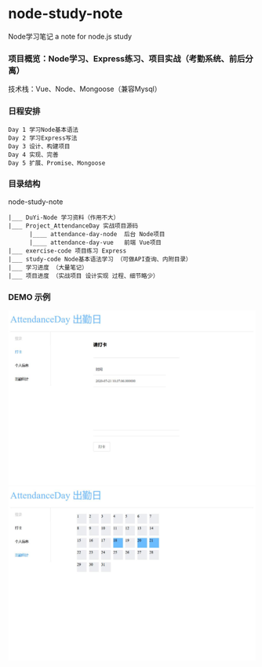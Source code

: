# node-study-note
Node学习笔记
a note for node.js study

### 项目概览：Node学习、Express练习、项目实战（考勤系统、前后分离）
技术栈：Vue、Node、Mongoose（兼容Mysql）
### 日程安排
    Day 1 学习Node基本语法
    Day 2 学习Express写法
    Day 3 设计、构建项目
    Day 4 实现、完善
    Day 5 扩展、Promise、Mongoose

### 目录结构

node-study-note 

    |___ DuYi-Node 学习资料（作用不大）
    |___ Project_AttendanceDay 实战项目源码
          |____ attendance-day-node  后台 Node项目
          |____ attendance-day-vue   前端 Vue项目
    |___ exercise-code 项目练习 Express
    |___ study-code Node基本语法学习 （可做API查询、内附目录）
    |___ 学习进度 （大量笔记）
    |___ 项目进度 （实战项目 设计实现 过程、细节略少）

### DEMO 示例
![image](https://github.com/xiaozhaolnsy/node-study-note/blob/master/Project_AttendanceDay/demo_img_1.jpg)
![image](https://github.com/xiaozhaolnsy/node-study-note/blob/master/Project_AttendanceDay/demo_img_2.jpg)
